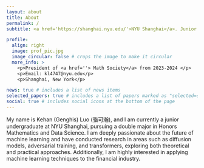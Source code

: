 ```yaml
---
layout: about
title: About
permalink: /
subtitle: <a href='https://shanghai.nyu.edu/'>NYU Shanghai</a>. Junior Undergraduate. Honors Mathematics & Data Science.

profile:
  align: right
  image: prof_pic.jpg
  image_circular: false # crops the image to make it circular
  more_info: >
    <p>President of <a href=''> Math Society</a> from 2023-2024 </p>
    <p>Email: kl4747@nyu.edu</p>
    <p>Shanghai, New York</p>

news: true # includes a list of news items
selected_papers: true # includes a list of papers marked as "selected={true}"
social: true # includes social icons at the bottom of the page
---
```


My name is Kehan (Genghis) Luo (骆可瀚), and I am currently a junior undergraduate at NYU Shanghai, pursuing a double major in Honors Mathematics and Data Science. I am deeply passionate about the future of machine learning and have conducted research in areas such as diffusion models, adversarial training, and transformers, exploring both theoretical and practical approaches. Additionally, I am highly interested in applying machine learning techniques to the financial industry.



